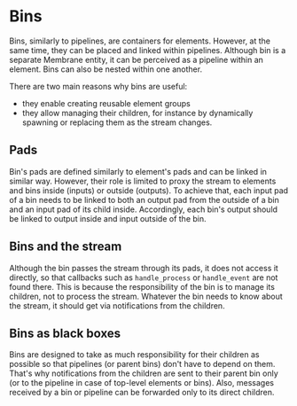 # Bins

Bins, similarly to pipelines, are containers for elements. However, at the same time,
they can be placed and linked within pipelines. Although bin is a separate
Membrane entity, it can be perceived as a pipeline within an element.
Bins can also be nested within one another.

There are two main reasons why bins are useful:
- they enable creating reusable element groups
- they allow managing their children, for instance by dynamically spawning
or replacing them as the stream changes.

## Pads

Bin's pads are defined similarly to element's pads and can be linked in similar way.
However, their role is limited to proxy the stream to elements and bins inside (inputs)
or outside (outputs). To achieve that, each input pad of a bin needs to be linked
to both an output pad from the outside of a bin and an input pad of its child inside.
Accordingly, each bin's output should be linked to output inside and input outside of the bin.

## Bins and the stream

Although the bin passes the stream through its pads, it does not access it directly,
so that callbacks such as `handle_process` or `handle_event` are not found there.
This is because the responsibility of the bin is to manage its children, not to
process the stream. Whatever the bin needs to know about the stream, it should
get via notifications from the children.

## Bins as black boxes

Bins are designed to take as much responsibility for their children as possible
so that pipelines (or parent bins) don't have to depend on them.
That's why notifications from the children are sent to their parent bin only
(or to the pipeline in case of top-level elements or bins). Also, messages
received by a bin or pipeline can be forwarded only to its direct children.
